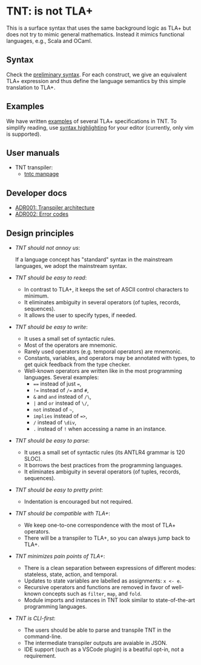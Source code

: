 # TNT: is not TLA+

This is a surface syntax that uses the same background logic as TLA+ but does
not try to mimic general mathematics. Instead it mimics functional languages,
e.g., Scala and OCaml.

## Syntax

Check the [preliminary syntax](./doc/lang.md). For each construct, we give
an equivalent TLA+ expression and thus define the language semantics by
this simple translation to TLA+.

## Examples

We have written [examples](./examples) of several TLA+ specifications in TNT.
To simplify reading, use [syntax highlighting](./editor-plugins) for your
editor (currently, only vim is supported).

## User manuals

 - TNT transpiler:
   - [tntc manpage](./doc/tntc.md)

## Developer docs

 - [ADR001: Transpiler architecture](./doc/adr001-transpiler-architecture.md)
 - [ADR002: Error codes](./doc/adr002-errors.md)

## Design principles

 - *TNT should not annoy us*:

   If a language concept has "standard" syntax in the mainstream languages,
   we adopt the mainstream syntax.

 - *TNT should be easy to read*:
    - In contrast to TLA+, it keeps the set of ASCII control characters to minimum.
    - It eliminates ambiguity in several operators (of tuples, records, sequences).
    - It allows the user to specify types, if needed.

 - *TNT should be easy to write*:
    - It uses a small set of syntactic rules.
    - Most of the operators are mnemonic.
    - Rarely used operators (e.g. temporal operators) are mnemonic.
    - Constants, variables, and operators may be annotated with types,
      to get quick feedback from the type checker.
    - Well-known operators are written like in the most programming languages.
      Several examples:
        * `==` instead of just `=`,
        * `!=` instead of `/=` and `#`,
        * `&` and `and` instead of `/\`,
        * `|` and `or` instead of `\/`,
        * `not` instead of `~`,
        * `implies` instead of `=>`,
        * `/` instead of `\div`,
        * `.` instead of `!` when accessing a name in an instance.

 - *TNT should be easy to parse*: 
    - It uses a small set of syntactic rules (its ANTLR4 grammar is 120 SLOC).
    - It borrows the best practices from the programming languages.
    - It eliminates ambiguity in several operators (of tuples, records, sequences).

 - *TNT should be easy to pretty print*: 
    - Indentation is encouraged but not required.

 - *TNT should be compatible with TLA+*:
    - We keep one-to-one correspondence with the most of TLA+ operators.
    - There will be a transpiler to TLA+, so you can always jump back to TLA+.

 - *TNT minimizes pain points of TLA+*:
    - There is a clean separation between expressions of different modes:
        stateless, state, action, and temporal.
    - Updates to state variables are labelled as assignments: `x <- e`.
    - Recursive operators and functions are removed in favor of
      well-known concepts such as `filter`, `map`, and `fold`.
    - Module imports and instances in TNT look similar to state-of-the-art
      programming languages.

 - *TNT is CLI-first*:
    - The users should be able to parse and transpile TNT in the command-line.
    - The intermediate transpiler outputs are avaiable in JSON.
    - IDE support (such as a VSCode plugin) is a beatiful opt-in, not a requirement.

